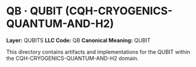 # QB · QUBIT (CQH-CRYOGENICS-QUANTUM-AND-H2)

**Layer:** QUBITS
**LLC Code:** QB
**Canonical Meaning:** QUBIT

This directory contains artifacts and implementations for the QUBIT within the CQH-CRYOGENICS-QUANTUM-AND-H2 domain.
